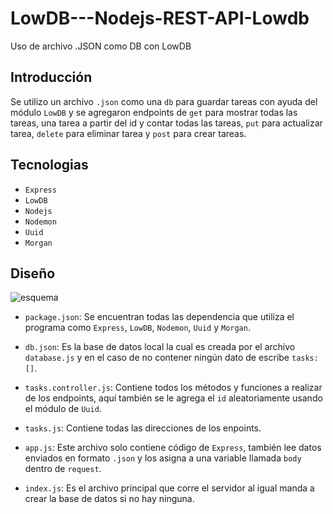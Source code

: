 # LowDB---Nodejs-REST-API-Lowdb
Uso de  archivo  .JSON como DB con LowDB

## Introducción

Se utilizo un archivo `.json` como una `db` para guardar tareas con ayuda del módulo `LowDB` y se agregaron endpoints de  `get` para mostrar todas las tareas, una tarea a partir del id y contar todas las tareas, `put` para actualizar  tarea, `delete` para eliminar tarea y `post` para crear tareas.

## Tecnologias

* `Express`
* `LowDB`
* `Nodejs`
* `Nodemon`
* `Uuid`
* `Morgan`

## Diseño

![esquema](https://user-images.githubusercontent.com/99068430/175423957-fdb2ab23-51fd-44ad-8fa4-80312b72c5af.png)


* `package.json`: Se encuentran todas las dependencia que utiliza el programa como `Express`, `LowDB`, `Nodemon`, `Uuid` y `Morgan`.

* `db.json`: Es la base de datos local la cual es creada por el archivo `database.js` y en el caso de no contener ningún dato de escribe `tasks:[]`.

* `tasks.controller.js`: Contiene todos los métodos y funciones a realizar de los endpoints, aquí también se le agrega el `id` aleatoriamente usando el módulo de `Uuid`.

* `tasks.js`: Contiene todas las direcciones de los enpoints.

* `app.js`: Este archivo solo contiene código de `Express`, también lee datos enviados en formato `.json` y los asigna a una variable llamada `body` dentro de `request`.

* `index.js`: Es el archivo principal que corre el servidor al igual manda a crear la base de datos si no hay ninguna.





